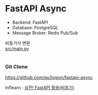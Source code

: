 # FastAPI Async
- Backend: FastAPI
- Database: PostgreSQL
- Message Broker: Redis Pub/Sub

비동기식 변환  
[src/main.py](https://github.com/wozlsla/fastapi-async/blob/prac/src/main.py)
</br>
</br>

### Git Clone
https://github.com/qu3vipon/fastapi-async  

Inflearn : [실전! FastAPI 활용(비동기)](https://www.inflearn.com/course/%EC%8B%A4%EC%A0%84-fastapi-%ED%99%9C%EC%9A%A9-%EB%B9%84%EB%8F%99%EA%B8%B0)